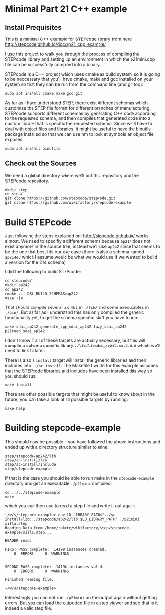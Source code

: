 # Minimal Part 21 C++ example

## Install Prequisites

This is a minimal C++ example for STEPcode library from here: http://stepcode.github.io/docs/p21_cpp_example/

I use this project to walk you through the process of compiling the STEPcode library and setting up an environment in which the p21mini.cpp file can be successfully compiled into a binary.

STEPcode is a C++ project which uses cmake as build system, so it is going to be neccessary that you'll have cmake, make and gcc installed on your system so that they can be run from the command line (and git too):

    sudo apt install cmake make gcc git

As far as I have understood STEP, there exist different schemas which customize the STEP file format for different branches of manufacturing. STEPcode supports different schemas by generating C++ code according to the requested schema, and then compiles that generated code into a custom library that is specific the requested schema. Since we'll have to deal with object files and libraries, it might be useful to have the binutils package installed so that we can use nm to look at symbols an object file exposes.

    sudo apt install binutils

## Check out the Sources

We need a global directory where we'll put this repository and the STEPcode repository.

    mkdir step
    cd step/
    git clone https://github.com/stepcode/stepcode.git
    git clone https://github.com/wikifactory/stepcode-example

# Build STEPcode

Just following the steps explained on: http://stepcode.github.io/ works almost. We need to specifiy a different schema because `ap214` does not exist anymore in the source tree, instead we'll use `ap242` since that seems to be the one that best fits our use case (there is also a schema named `ap214e3` which I assume would be what we would use if we wanted to build a version for the 214 schema).

I did the following to build STEPcode:

    cd stepcode/
    mkdir ap242
    cd ap242
    cmake .. -DSC_BUILD_SCHEMAS=ap242
    make -j4

That should compile several .so libs in `./lib/` and some executables in `./bin/`. But as far as I understand this has only compiled the generic functionality yet, to get the schema specific stuff you have to run:

    make sdai_ap242 generate_cpp_sdai_ap242 lazy_sdai_ap242 p21read_sdai_ap242

I don't know if all of these targets are actually necessary, but this will compile a schema specific library `./lib/libsdai_ap242.so.2.0.0` which we'll need to link to later.

There is also a `install` target will install the generic libraries and their includes into `../sc-install`. The Makefile I wrote for this example assumes that the STEPcode libraries and includes have been installed this way so you should run:

    make install

There are other possible targets that might be useful to know about in the future, you can take a look at all possible targets by running:

    make help

# Building stepcode-example

This should now be possible if you have followed the above instructions and ended up with a directory structure similar to mine:

    step/stepcode/ap242/lib
    step/sc-install/lib
    step/sc-install/include
    step/stepcode-example

If that is the case you should be able to run make in the `stepcode-example` directory and get an executable `./p21mini` compiled:

    cd ../../stepcode-example
    make

which you can then use to read a step file and write it out again:

    ~/w/s/stepcode-example> env LD_LIBRARY_PATH="../sc-install/lib:../stepcode/ap242/lib:$LD_LIBRARY_PATH" ./p21mini silla.step 
    Reading Data from /home/rakete/wikifactory/step/stepcode-example/silla.step...

    HEADER read:

    FIRST PASS complete:  14198 instances created.
        0  ERRORS	  0  WARNINGS


    SECOND PASS complete:  14198 instances valid.
        0  ERRORS	  0  WARNINGS

    Finished reading file.

    ~/w/s/stepcode-example>

Interestingly you can not run `./p21mini` on the output again without getting errors. But you can load the outputted file in a step viewer and see that is it indeed a valid step file.
